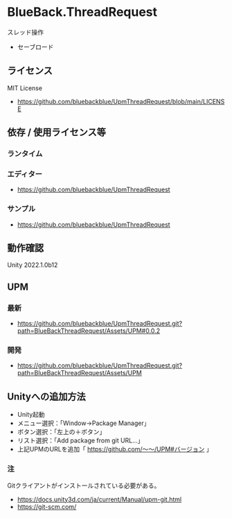 # BlueBack.ThreadRequest
スレッド操作
* セーブロード

## ライセンス
MIT License
* https://github.com/bluebackblue/UpmThreadRequest/blob/main/LICENSE

## 依存 / 使用ライセンス等
### ランタイム
### エディター
* https://github.com/bluebackblue/UpmThreadRequest
### サンプル
* https://github.com/bluebackblue/UpmThreadRequest

## 動作確認
Unity 2022.1.0b12

## UPM
### 最新
* https://github.com/bluebackblue/UpmThreadRequest.git?path=BlueBackThreadRequest/Assets/UPM#0.0.2
### 開発
* https://github.com/bluebackblue/UpmThreadRequest.git?path=BlueBackThreadRequest/Assets/UPM

## Unityへの追加方法
* Unity起動
* メニュー選択：「Window->Package Manager」
* ボタン選択：「左上の＋ボタン」
* リスト選択：「Add package from git URL...」
* 上記UPMのURLを追加「 https://github.com/～～/UPM#バージョン 」
### 注
Gitクライアントがインストールされている必要がある。
* https://docs.unity3d.com/ja/current/Manual/upm-git.html
* https://git-scm.com/


